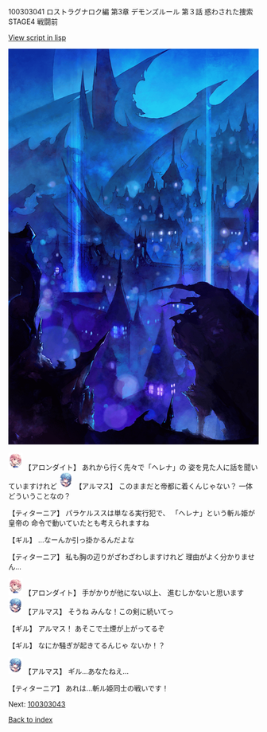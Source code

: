 100303041 ロストラグナロク編 第3章 デモンズルール 第３話 惑わされた捜索 STAGE4 戦闘前

[View script in lisp](../scripts/100303041.txt)

![300_devil_night03.png](../images/backgrounds/300_devil_night03.png)

<img src="../images/units/3100711.png" alt="3100711.png" height="34"/>
【アロンダイト】
あれから行く先々で「ヘレナ」の
姿を見た人に話を聞いていますけれど

<img src="../images/units/3103811.png" alt="3103811.png" height="34"/>
【アルマス】
このままだと帝都に着くんじゃない？
一体どういうことなの？

【ティターニア】
パラケルススは単なる実行犯で、
「ヘレナ」という斬ル姫が皇帝の
命令で動いていたとも考えられますね

【ギル】
…なーんか引っ掛かるんだよな

【ティターニア】
私も胸の辺りがざわざわしますけれど
理由がよく分かりません…

<img src="../images/units/3100711.png" alt="3100711.png" height="34"/>
【アロンダイト】
手がかりが他にない以上、
進むしかないと思います

<img src="../images/units/3103811.png" alt="3103811.png" height="34"/>
【アルマス】
そうね
みんな！この剣に続いてっ

【ギル】
アルマス！
あそこで土煙が上がってるぞ

【ギル】
なにか騒ぎが起きてるんじゃ
ないか！？

<img src="../images/units/3103811.png" alt="3103811.png" height="34"/>
【アルマス】
ギル…あなたねえ…

【ティターニア】
あれは…斬ル姫同士の戦いです！

Next: [100303043](100303043.md)

[Back to index](index.md)
